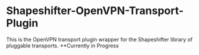 # Shapeshifter-OpenVPN-Transport-Plugin
This is the OpenVPN transport plugin wrapper for the Shapeshifter library of pluggable transports. **Currently in Progress
